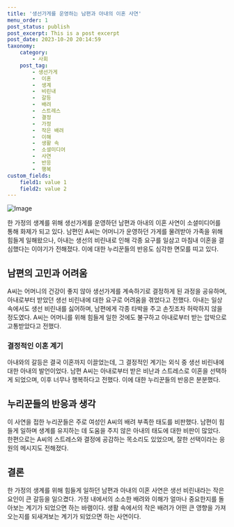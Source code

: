 ```yaml
---
title: '생선가게를 운영하는 남편과 아내의 이혼 사연'
menu_order: 1
post_status: publish
post_excerpt: This is a post excerpt
post_date: 2023-10-20 20:14:59
taxonomy:
    category:
        - 사회
    post_tag:
        - 생선가게
        -  이혼
        -  생계
        -  비린내
        -  갈등
        -  배려
        -  스트레스
        -  결정
        -  가정
        -  작은 배려
        -  이해
        -  생활 속
        -  소셜미디어
        -  사연
        -  반응
        -  행복
custom_fields:
    field1: value 1
    field2: value 2
---
```


![Image](https://imgnews.pstatic.net/image/005/2024/02/06/2024020622333535000_1707226418_0019141605_20240206224101591.jpg?type=w647)


한 가정의 생계를 위해 생선가게를 운영하던 남편과 아내의 이혼 사연이 소셜미디어를 통해 화제가 되고 있다. 남편인 A씨는 어머니가 운영하던 가게를 물려받아 가족을 위해 힘들게 일해왔으나, 아내는 생선의 비린내로 인해 각종 요구를 일삼고 마침내 이혼을 결심했다는 이야기가 전해졌다. 이에 대한 누리꾼들의 반응도 심각한 면모를 띠고 있다.

## 남편의 고민과 어려움
A씨는 어머니의 건강이 좋지 않아 생선가게를 계속하기로 결정하게 된 과정을 공유하며, 아내로부터 받았던 생선 비린내에 대한 요구로 어려움을 겪었다고 전했다. 아내는 일상 속에서도 생선 비린내를 싫어하며, 남편에게 각종 타박을 주고 손짓조차 허락하지 않을 정도였다. A씨는 어머니를 위해 힘들게 일한 것에도 불구하고 아내로부터 받는 압박으로 고통받았다고 전했다.

### 결정적인 이혼 계기
아내와의 갈등은 결국 이혼까지 이끌었는데, 그 결정적인 계기는 외식 중 생선 비린내에 대한 아내의 발언이었다. 남편 A씨는 아내로부터 받은 비난과 스트레스로 이혼을 선택하게 되었으며, 이후 너무나 행복하다고 전했다. 이에 대한 누리꾼들의 반응은 분분했다.

## 누리꾼들의 반응과 생각
이 사연을 접한 누리꾼들은 주로 여성인 A씨의 배려 부족한 태도를 비판했다. 남편이 힘들게 일하며 생계를 유지하는 데 도움을 주지 않은 아내의 태도에 대한 비판이 많았다. 한편으로는 A씨의 스트레스와 결정에 공감하는 목소리도 있었으며, 잘한 선택이라는 응원의 메시지도 전해졌다.

## 결론
한 가정의 생계를 위해 힘들게 일하던 남편과 아내의 이혼 사연은 생선 비린내라는 작은 요인이 큰 갈등을 일으켰다. 가정 내에서의 소소한 배려와 이해가 얼마나 중요한지를 돌아보는 계기가 되었으면 하는 바램이다. 생활 속에서의 작은 배려가 어떤 큰 영향을 가져오는지를 되새겨보는 계기가 되었으면 하는 사연이다.
